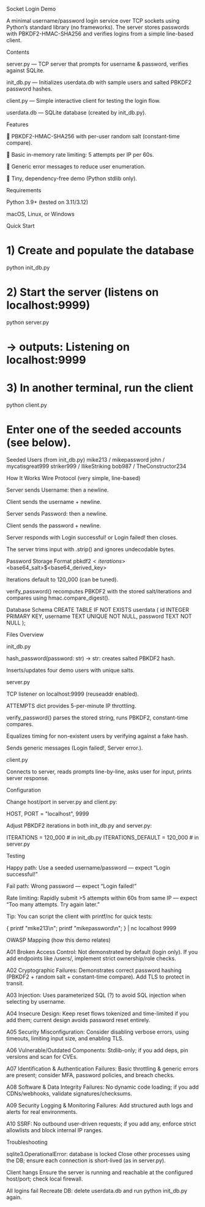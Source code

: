 Socket Login Demo

A minimal username/password login service over TCP sockets using Python’s standard library (no frameworks).
The server stores passwords with PBKDF2-HMAC-SHA256 and verifies logins from a simple line-based client.

Contents

server.py — TCP server that prompts for username & password, verifies against SQLite.

init_db.py — Initializes userdata.db with sample users and salted PBKDF2 password hashes.

client.py — Simple interactive client for testing the login flow.

userdata.db — SQLite database (created by init_db.py).

Features

🔐 PBKDF2-HMAC-SHA256 with per-user random salt (constant-time compare).

🚫 Basic in-memory rate limiting: 5 attempts per IP per 60s.

🙈 Generic error messages to reduce user enumeration.

🧪 Tiny, dependency-free demo (Python stdlib only).

Requirements

Python 3.9+ (tested on 3.11/3.12)

macOS, Linux, or Windows

Quick Start

# 1) Create and populate the database

python init_db.py

# 2) Start the server (listens on localhost:9999)

python server.py

# -> outputs: Listening on localhost:9999

# 3) In another terminal, run the client

python client.py

# Enter one of the seeded accounts (see below).

Seeded Users (from init_db.py)
mike213 / mikepassword
john / mycatisgreat999
striker999 / IlikeStriking
bob987 / TheConstructor234

How It Works
Wire Protocol (very simple, line-based)

Server sends Username: then a newline.

Client sends the username + newline.

Server sends Password: then a newline.

Client sends the password + newline.

Server responds with Login successful! or Login failed! then closes.

The server trims input with .strip() and ignores undecodable bytes.

Password Storage Format
pbkdf2$<iterations>$<base64_salt>$<base64_derived_key>

Iterations default to 120_000 (can be tuned).

verify_password() recomputes PBKDF2 with the stored salt/iterations and compares using hmac.compare_digest().

Database Schema
CREATE TABLE IF NOT EXISTS userdata (
id INTEGER PRIMARY KEY,
username TEXT UNIQUE NOT NULL,
password TEXT NOT NULL
);

Files Overview

init_db.py

hash_password(password: str) -> str: creates salted PBKDF2 hash.

Inserts/updates four demo users with unique salts.

server.py

TCP listener on localhost:9999 (reuseaddr enabled).

ATTEMPTS dict provides 5-per-minute IP throttling.

verify_password() parses the stored string, runs PBKDF2, constant-time compares.

Equalizes timing for non-existent users by verifying against a fake hash.

Sends generic messages (Login failed!, Server error.).

client.py

Connects to server, reads prompts line-by-line, asks user for input, prints server response.

Configuration

Change host/port in server.py and client.py:

HOST, PORT = "localhost", 9999

Adjust PBKDF2 iterations in both init_db.py and server.py:

ITERATIONS = 120_000 # in init_db.py
ITERATIONS_DEFAULT = 120_000 # in server.py

Testing

Happy path: Use a seeded username/password — expect “Login successful!”

Fail path: Wrong password — expect “Login failed!”

Rate limiting: Rapidly submit >5 attempts within 60s from same IP — expect “Too many attempts. Try again later.”

Tip: You can script the client with printf/nc for quick tests:

{ printf "mike213\n"; printf "mikepassword\n"; } | nc localhost 9999

OWASP Mapping (how this demo relates)

A01 Broken Access Control: Not demonstrated by default (login only). If you add endpoints like /users/<id>, implement strict ownership/role checks.

A02 Cryptographic Failures: Demonstrates correct password hashing (PBKDF2 + random salt + constant-time compare). Add TLS to protect in transit.

A03 Injection: Uses parameterized SQL (?) to avoid SQL injection when selecting by username.

A04 Insecure Design: Keep reset flows tokenized and time-limited if you add them; current design avoids password reset entirely.

A05 Security Misconfiguration: Consider disabling verbose errors, using timeouts, limiting input size, and enabling TLS.

A06 Vulnerable/Outdated Components: Stdlib-only; if you add deps, pin versions and scan for CVEs.

A07 Identification & Authentication Failures: Basic throttling & generic errors are present; consider MFA, password policies, and breach checks.

A08 Software & Data Integrity Failures: No dynamic code loading; if you add CDNs/webhooks, validate signatures/checksums.

A09 Security Logging & Monitoring Failures: Add structured auth logs and alerts for real environments.

A10 SSRF: No outbound user-driven requests; if you add any, enforce strict allowlists and block internal IP ranges.

Troubleshooting

sqlite3.OperationalError: database is locked
Close other processes using the DB; ensure each connection is short-lived (as in server.py).

Client hangs
Ensure the server is running and reachable at the configured host/port; check local firewall.

All logins fail
Recreate DB: delete userdata.db and run python init_db.py again.
